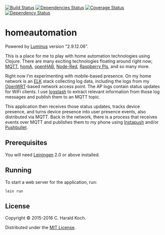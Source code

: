 [![Build Status](https://travis-ci.org/haraldkoch/homeautomation.svg?branch=master)](https://travis-ci.org/haraldkoch/homeautomation)
[![Dependencies Status](http://jarkeeper.com/haraldkoch/homeautomation/status.png)](http://jarkeeper.com/haraldkoch/homeautomation)
[![Coverage Status](https://coveralls.io/repos/haraldkoch/homeautomation/badge.svg?branch=master&service=github)](https://coveralls.io/github/haraldkoch/homeautomation?branch=master)
[![Dependency Status](https://dependencyci.com/github/haraldkoch/homeautomation/badge)](https://dependencyci.com/github/haraldkoch/homeautomation)

# homeautomation

Powered by [Luminus](http://www.luminusweb.net/) version "2.9.12.06".

This is a place for me to play with home automation technologies using
Clojure. There are many exciting technologies floating around right now;
[MQTT][mqtt], [homA][homa], [openHAB][openhab], [Node-Red][nodered],
[Raspberry Pis][rpi], and so many more.

Right now I'm experimenting with mobile-based presence. On my home network
is an [ELK][elk] stack collecting log data, including the logs from my
[OpenWRT][openwrt]-based network access point. The AP logs contain status
updates for WiFi clients. I use [logstash][logstash] to extract relevant
information from those log messages and publish them to an MQTT topic.

This application then receives those status updates, tracks device
presence, and turns device presence into user presence events, also
distributed via MQTT. Back in the network, there is a process that
receives events over MQTT and publishes them to my phone using
[Instapush][instapush] and/or [Pushbullet][pushbullet].

## Prerequisites

You will need [Leiningen][1] 2.0 or above installed.

[1]: https://github.com/technomancy/leiningen

## Running

To start a web server for the application, run:

    lein run

## License

Copyright © 2015-2016 C. Harald Koch.

Distributed under the [MIT License](http://opensource.org/licenses/MIT).

[mqtt]: <http://mqtt.org/>
[homa]: <https://github.com/binarybucks/homA>
[openhab]: <http://www.openhab.org/>
[nodered]: <http://nodered.org/>
[rpi]: <https://www.raspberrypi.org/>
[elk]: <https://www.elastic.co/products>
[openwrt]: <https://openwrt.org/>
[logstash]: <https://www.elastic.co/products/logstash>
[instapush]: <https://instapush.im/>
[pushbullet]: <https://www.pushbullet.com>

